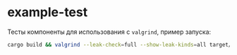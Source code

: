 # example-test

Тесты компоненты для использования с `valgrind`, пример запуска:
```bash
cargo build && valgrind --leak-check=full --show-leak-kinds=all target/debug/example-test
```